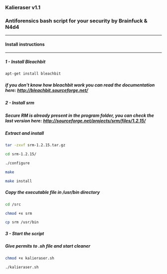 ### Kalieraser v1.1  

### Antiforensics bash script for your security by Brainfuck & N4d4
-------------------------------------------------------------------


#### Install instructions
--------------------

##### 1 - Install Bleachbit

```bash
apt-get install bleachbit 
```

##### if you don't know how bleachbit work you can read the documentation here: http://bleachbit.sourceforge.net/



##### 2 - Install srm 

##### Secure RM is already present in the program folder, you can check the last version here: http://sourceforge.net/projects/srm/files/1.2.15/

##### Extract and install 

```bash
tar -zxvf srm-1.2.15.tar.gz

cd srm-1.2.15/

./configure

make

make install
```

##### Copy the executable file in /usr/bin directory

```bash
cd /src

chmod +x srm

cp srm /usr/bin
```


##### 3 - Start the script  

##### Give permits to .sh file and start cleaner 

```bash
chmod +x kalieraser.sh

./kalieraser.sh 
```
